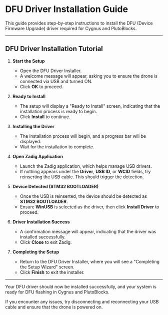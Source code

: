 # DFU Driver Installation Guide

This guide provides step-by-step instructions to install the DFU (Device Firmware Upgrade) driver required for Cygnus and PlutoBlocks.

---

## DFU Driver Installation Tutorial

1. **Start the Setup**  
   - Open the DFU Driver Installer.
   - A welcome message will appear, asking you to ensure the drone is connected via USB and turned ON.
   - Click **OK** to proceed.

2. **Ready to Install**  
   - The setup will display a "Ready to Install" screen, indicating that the installation process is ready to begin.
   - Click **Install** to continue.

3. **Installing the Driver**  
   - The installation process will begin, and a progress bar will be displayed.
   - Wait for the installation to complete.

4. **Open Zadig Application**  
   - Launch the Zadig application, which helps manage USB drivers.
   - If nothing appears under the **Driver**, **USB ID**, or **WCID** fields, try reinserting the USB cable. This should trigger the detection.

5. **Device Detected (STM32 BOOTLOADER)**  
   - Once the USB is reinserted, the device should be detected as **STM32 BOOTLOADER**.
   - Ensure **WinUSB** is selected as the driver, then click **Install Driver** to proceed.

6. **Driver Installation Success**  
   - A confirmation message will appear, indicating that the driver was installed successfully.
   - Click **Close** to exit Zadig.

7. **Completing the Setup**  
   - Return to the DFU Driver Installer, where you will see a "Completing the Setup Wizard" screen.
   - Click **Finish** to exit the installer.

---

Your DFU driver should now be installed successfully, and your system is ready for DFU flashing in Cygnus and PlutoBlocks.

If you encounter any issues, try disconnecting and reconnecting your USB cable and ensure that the drone is powered on.
